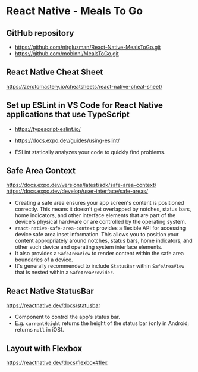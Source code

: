 # React Native - Meals To Go

## GitHub repository

- https://github.com/nirgluzman/React-Native-MealsToGo.git
- https://github.com/mobinni/MealsToGo.git

## React Native Cheat Sheet

https://zerotomastery.io/cheatsheets/react-native-cheat-sheet/

## Set up ESLint in VS Code for React Native applications that use TypeScript

- https://typescript-eslint.io/
- https://docs.expo.dev/guides/using-eslint/

- ESLint statically analyzes your code to quickly find problems.

## Safe Area Context

https://docs.expo.dev/versions/latest/sdk/safe-area-context/
https://docs.expo.dev/develop/user-interface/safe-areas/

- Creating a safe area ensures your app screen's content is positioned correctly. This means it
  doesn't get overlapped by notches, status bars, home indicators, and other interface elements that
  are part of the device's physical hardware or are controlled by the operating system.
- `react-native-safe-area-context` provides a flexible API for accessing device safe area inset
  information. This allows you to position your content appropriately around notches, status bars,
  home indicators, and other such device and operating system interface elements.
- It also provides a `SafeAreaView` to render content within the safe area boundaries of a device.
- It's generally recommended to include `StatusBar` within `SafeAreaView` that is nested within a
  `SafeAreaProvider`.

## React Native StatusBar

https://reactnative.dev/docs/statusbar

- Component to control the app's status bar.
- E.g. `currentHeight` returns the height of the status bar (only in Android; returns `null` in
  iOS).

## Layout with Flexbox

https://reactnative.dev/docs/flexbox#flex
